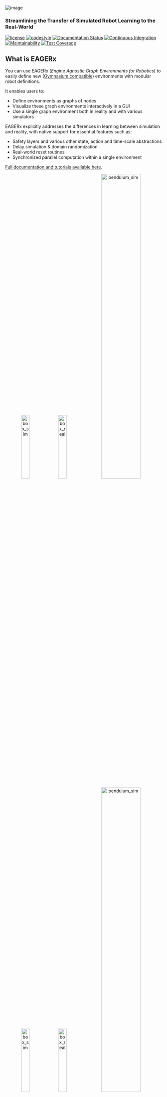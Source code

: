 ![image](docs/_static/img/banner.png)

### Streamlining the Transfer of Simulated Robot Learning to the Real-World

[![license](https://img.shields.io/badge/License-Apache_2.0-blue.svg)](https://opensource.org/licenses/Apache-2.0)
[![codestyle](https://img.shields.io/badge/code%20style-black-000000.svg)](https://github.com/psf/black)
[![Documentation Status](https://readthedocs.org/projects/eagerx/badge/?version=master)](https://eagerx.readthedocs.io/en/master/?badge=master)
[![Continuous Integration](https://github.com/eager-dev/eagerx/actions/workflows/ci.yml/badge.svg?branch=master)](https://github.com/eager-dev/eagerx/actions/workflows/ci.yml)
[![Maintainability](https://api.codeclimate.com/v1/badges/3146dce3dd4c3537834c/maintainability)](https://codeclimate.com/github/eager-dev/eagerx/maintainability)
[![Test Coverage](https://api.codeclimate.com/v1/badges/3146dce3dd4c3537834c/test_coverage)](https://codeclimate.com/github/eager-dev/eagerx/test_coverage)


What is EAGERx
--------------

You can use EAGERx (*Engine Agnostic Graph Environments for Robotics*) to easily define new ([Gymnasium compatible](https://gymnasium.farama.org/)) environments with modular robot definitions.

It enables users to:
- Define environments as graphs of nodes
- Visualize these graph environments interactively in a GUI
- Use a single graph environment both in reality and with various simulators

EAGERx explicitly addresses the differences in learning between simulation and reality, with native support for essential features such as:
- Safety layers and various other state, action and time-scale abstractions
- Delay simulation & domain randomization
- Real-world reset routines
- Synchronized parallel computation within a single environment

[Full documentation and tutorials available
here](https://eagerx.readthedocs.io/en/master/).

<p align="center">
  <img src="docs/_static/gif/box_pushing_pybullet.gif" width="22.8%"  alt="box_sim"/>
  <img src="docs/_static/gif/pendulum_sim.gif" width="22.8%"  alt="box_real"/>
  <img src="docs/_static/gif/crazyfly_sim.gif" width="50%"  alt="pendulum_sim"/> 
</p>

<p align="center">
  <img src="docs/_static/gif/box_pushing_real.gif" width="22.8%"  alt="box_sim"/>
  <img src="docs/_static/gif/pendulum_real.gif" width="22.8%"  alt="box_real"/>
  <img src="docs/_static/gif/crazyfly_real.gif" width="50%"  alt="pendulum_sim"/>
</p>

**Sim2Real:** Policies trained in simulation and zero-shot evaluated on real systems using EAGERx.
On the left the successful transfer of a box-pushing policy is shown, in the middle for the classic pendulum swing-up problem and on the right a task involving the crazyfly drone.

<p align="center">
    <img src="docs/_static/gif/all.gif" width="98%" />
</p>

**Modular:** The modular design of EAGERx allows users to create complex environments easily through composition.

<img align="middle" src="docs/_static/img/gui.svg" width="100%" />

**GUI:** Users can visualize their graph environment.
Here we visualize the graph environment that we built in [this tutorial](https://colab.research.google.com/github/eager-dev/eagerx_tutorials/blob/master/tutorials/icra/advanced_usage.ipynb).
See the [documentation](https://eagerx.readthedocs.io/en/master/guide/getting_started/index.html#extras-gui) for more information.

<p align="center">
  <img src="docs/_static/gif/rqt_plot.GIF" width="50%" />
</p>

**Live plotting:** In robotics it is crucial to monitor the robot\'s behavior during the learning process.
Luckily, inter-node communication within EAGERx can be listened to externally, so that any relevant information stream can be trivially monitored on-demand.
See the [documentation](https://eagerx.readthedocs.io/en/master/guide/getting_started/index.html#extras-training-visualization) for more information.

<p align="center">
  <img src="docs/_static/gif/use_case.gif" width="35.5%"  alt="use_case"/> 
  <img src="docs/_static/gif/swim_sim.gif" width="25%"  alt="swim_sim"/>
  <img src="docs/_static/gif/swim_real.gif" width="25%"  alt="swim_real"/>
</p>

**Applications beyond RL:** The modular design and unified software pipeline of the framework have utility beyond reinforcement learning.
We explored two such instances: interactive language-conditioned imitation learning (left) and classical control with deep learning based perception in a swimming pool environment (right).

Installation
------------

You can do a minimal installation of `EAGERx` with:

```bash
pip3 install eagerx
```

We provide other options (Docker, Conda) for installing EAGERx in the [documentation](https://eagerx.readthedocs.io/en/master/guide/getting_started/index.html#installing-eagerx).


Tutorials
---------

The following tutorials are currently available in the form of Google
Colabs:

**Introduction to EAGERx**

-   [Tutorial 1: Getting
    started](https://colab.research.google.com/github/eager-dev/eagerx_tutorials/blob/master/tutorials/icra/getting_started.ipynb)
-   [Tutorial 2: Advanced
    usage](https://colab.research.google.com/github/eager-dev/eagerx_tutorials/blob/master/tutorials/icra/advanced_usage.ipynb)

The solutions are available
[here](https://github.com/eager-dev/eagerx_tutorials/tree/master/tutorials/icra/solutions/).

**Developer tutorials**

-   [Tutorial 1: Environment Creation and Training with
    EAGERx](https://colab.research.google.com/github/eager-dev/eagerx_tutorials/blob/master/tutorials/pendulum/1_environment_creation.ipynb)
-   [Tutorial 2: Reset and Step
    Function](https://colab.research.google.com/github/eager-dev/eagerx_tutorials/blob/master/tutorials/pendulum/2_reset_and_step.ipynb)
-   [Tutorial 3: Space and
    Processors](https://colab.research.google.com/github/eager-dev/eagerx_tutorials/blob/master/tutorials/pendulum/3_space_and_processors.ipynb)
-   [Tutorial 4: Nodes and Graph
    Validity](https://colab.research.google.com/github/eager-dev/eagerx_tutorials/blob/master/tutorials/pendulum/4_nodes.ipynb)
-   [Tutorial 5: Adding Engine Support for an
    Object](https://colab.research.google.com/github/eager-dev/eagerx_tutorials/blob/master/tutorials/pendulum/5_engine_implementation.ipynb)
-   [Tutorial 6: Defining a new
    Object](https://colab.research.google.com/github/eager-dev/eagerx_tutorials/blob/master/tutorials/pendulum/6_objects.ipynb)
-   [Tutorial 7: More Informative
    Rendering](https://colab.research.google.com/github/eager-dev/eagerx_tutorials/blob/master/tutorials/pendulum/7_rendering.ipynb)
-   [Tutorial 8: Reset
    Routines](https://colab.research.google.com/github/eager-dev/eagerx_tutorials/blob/master/tutorials/pendulum/8_reset_routine.ipynb)

The solutions are available
[here](https://github.com/eager-dev/eagerx_tutorials/tree/master/tutorials/pendulum/solutions/).

For more information see the
[docs](https://eagerx.readthedocs.io/en/master/guide/tutorials/colabs.html)
or the [eagerx\_tutorials
package](https://github.com/eager-dev/eagerx_tutorials).

Code Example
------------

Below you can find a code example of environment creation and training
using
[Stable-Baselines3](https://stable-baselines3.readthedocs.io/en/master/).
To run this code, you should install
[eagerx\_tutorials](https://github.com/eager-dev/eagerx_tutorials),
which can be done by running:

```bash
pip3 install eagerx_tutorials
```

Detailed explanation of the code can be found in [this Colab
tutorial](https://colab.research.google.com/github/eager-dev/eagerx_tutorials/blob/master/tutorials/pendulum/1_environment_creation.ipynb).

```python
import eagerx
from eagerx.backends.single_process import SingleProcess
from eagerx.wrappers import Flatten
from eagerx_tutorials.pendulum.objects import Pendulum
from eagerx_ode.engine import OdeEngine

import stable_baselines3 as sb3
import numpy as np
from typing import Dict


class PendulumEnv(eagerx.BaseEnv):
    def __init__(self, name: str, rate: float, graph: eagerx.Graph, engine: eagerx.specs.EngineSpec,
                 backend: eagerx.specs.BackendSpec):
        self.max_steps = 100
        self.steps = None
        super().__init__(name, rate, graph, engine, backend, force_start=True)

    def step(self, action: Dict):
        observation = self._step(action)
        self.steps += 1

        # Calculate reward and check if the episode is terminated
        th = observation["angle"][0]
        thdot = observation["angular_velocity"][0]
        u = float(action["voltage"])
        th -= 2 * np.pi * np.floor((th + np.pi) / (2 * np.pi))
        cost = th ** 2 + 0.1 * thdot ** 2 + 0.01 * u ** 2
        truncated = self.steps > self.max_steps
        terminated = False
        
        # Render
        if self.render_mode == "human":
            self.render()
        return observation, -cost, terminated, truncated, {}

    def reset(self, seed=None, options=None) -> Dict:
        states = self.state_space.sample()
        observation = self._reset(states)
        self.steps = 0
        # Render
        if self.render_mode == "human":
            self.render()
        return observation, {}

if __name__ == "__main__":
    rate = 30.0

    pendulum = Pendulum.make("pendulum", actuators=["u"], sensors=["theta", "theta_dot"], states=["model_state"])

    graph = eagerx.Graph.create()
    graph.add(pendulum)
    graph.connect(action="voltage", target=pendulum.actuators.u)
    graph.connect(source=pendulum.sensors.theta, observation="angle")
    graph.connect(source=pendulum.sensors.theta_dot, observation="angular_velocity")

    engine = OdeEngine.make(rate=rate)
    backend = SingleProcess.make()

    env = PendulumEnv(name="PendulumEnv", rate=rate, graph=graph, engine=engine, backend=backend)
    env = Flatten(env)

    model = sb3.SAC("MlpPolicy", env, verbose=1)
    model.learn(total_timesteps=int(150 * rate))

    env.shutdown()
```

Engines
-------

EAGERx allows to create engine agnostic environments such that a single
environment can be used for simulation and reality. The following
engines are available for training and evaluation:

-   [RealEngine](https://github.com/eager-dev/eagerx_reality) for
    real-world experiments
-   [PybulletEngine](https://github.com/eager-dev/eagerx_pybullet) for
    PyBullet simulations
-   [OdeEngine](https://github.com/eager-dev/eagerx_ode) for simulations
    based on ordinary differential equations (ODEs)

Users can also create their own (custom) engines.

Cite EAGERx
-----------

If you are using EAGERx for your scientific publications, please cite:

``` {.sourceCode .bibtex}
@article{heijden2022eagerx,
    author  = {van der Heijden, Bas and Luijkx, Jelle, and Ferranti, Laura and Kober, Jens and Babuska, Robert},
    title = {EAGERx: Engine Agnostic Graph Environments for Robotics},
    year = {2022},
    publisher = {GitHub},
    journal = {GitHub repository},
    howpublished = {\url{https://github.com/eager-dev/eagerx}}
}
```

Maintainers
-----------

EAGERx is currently maintained by Bas van der Heijden
([\@bheijden](https://github.com/bheijden)) and Jelle Luijkx
([\@jelledouwe](https://github.com/jelledouwe)).

How to contact us
-----------------

For any question, send an e-mail to *eagerx.dev@gmail.com*.

Acknowledgements
----------------

EAGERx is funded by the [OpenDR](https://opendr.eu/) Horizon 2020
project.

<p>
    <img src="docs/_static/img/tu_delft.png" width="20%" alt="tu_delft"/>
    <img src="docs/_static/img/opendr_logo.png" width="20%"  alt="opendr"/>
</p>
